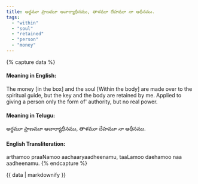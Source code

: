 ```yaml
---
title: అర్థమూ ప్రాణమూ ఆచార్యాధీనము, తాళమూ దేహమూ నా ఆధీనము.
tags:
  - "within"
  - "soul"
  - "retained"
  - "person"
  - "money"
---
```


{% capture data %}
#### Meaning in English:
The money [in the box] and the soul [Within the body] are made over to the spiritual guide, but the key and the body are retained by me.
Applied to giving a person only the form of' authority, but no real power.

#### Meaning in Telugu:
అర్థమూ ప్రాణమూ ఆచార్యాధీనము, తాళమూ దేహమూ నా ఆధీనము.

#### English Transliteration:
arthamoo praaNamoo aachaaryaadheenamu, taaLamoo daehamoo naa aadheenamu.
{% endcapture %}

{{ data | markdownify }}

